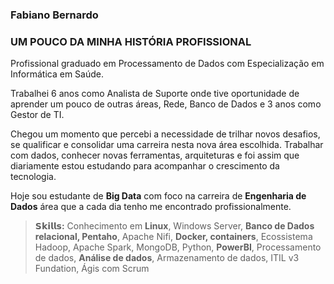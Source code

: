 ###  Fabiano Bernardo
### UM POUCO DA MINHA HISTÓRIA PROFISSIONAL
Profissional graduado em Processamento de Dados com Especialização em Informática em Saúde.

Trabalhei 6 anos como Analista de Suporte onde tive oportunidade de aprender um pouco de outras áreas, Rede, Banco de Dados e 3 anos como Gestor de TI.

Chegou um momento que percebi a necessidade de trilhar novos desafios, se qualificar e consolidar uma carreira nesta nova área escolhida. Trabalhar com dados, conhecer novas ferramentas, arquiteturas e foi assim que diariamente estou estudando para acompanhar  o crescimento da tecnologia.

Hoje sou estudante de **Big Data** com foco na carreira de **Engenharia de Dados** área que a cada dia tenho me encontrado profissionalmente.

> **𝗦𝗸𝗶𝗹𝗹𝘀:**  Conhecimento em **Linux**, Windows Server, **Banco de    Dados relacional, Pentaho**, Apache Nifi, **Docker, containers**, Ecossistema Hadoop, Apache Spark, MongoDB, Python, **PowerBI**, Processamento de dados, **Análise de dados**,  Armazenamento de dados, ITIL v3 Fundation, Ágis com Scrum 
